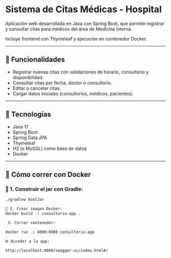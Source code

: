 # Sistema de Citas Médicas - Hospital

Aplicación web desarrollada en Java con Spring Boot, que permite registrar y consultar citas para médicos del área de Medicina Interna. 

Incluye frontend con Thymeleaf y ejecución en contenedor Docker.

---

## 🚀 Funcionalidades

- Registrar nuevas citas con validaciones de horario, consultorio y disponibilidad.
- Consultar citas por fecha, doctor o consultorio.
- Editar o cancelar citas.
- Cargar datos iniciales (consultorios, médicos, pacientes).

---

## 🧱 Tecnologías

- Java 17
- Spring Boot
- Spring Data JPA
- Thymeleaf
- H2 (o MySQL) como base de datos
- Docker

---

## 🐳 Cómo correr con Docker

### 🔧 1. Construir el jar con Gradle:
```bash
./gradlew bootJar

🐳 2. Crear imagen Docker:
docker build -t consultorio-app .

 3. Correr contenedor:

docker run -p 8080:8080 consultorio-app

🌐 Acceder a la app:

http://localhost:8080/swagger-ui/index.html#/
